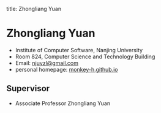 title: Zhongliang Yuan

# Zhongliang Yuan

* Institute of Computer Software, Nanjing University
* Room 824, Computer Science and Technology Building
* Email: njuyzl@gmail.com
* personal homepage: [monkey-h.github.io](http://monkey-h.github.io)

## Supervisor

* Associate Professor Zhongliang Yuan
